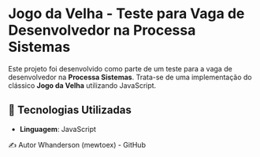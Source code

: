 # Jogo da Velha - Teste para Vaga de Desenvolvedor na Processa Sistemas

Este projeto foi desenvolvido como parte de um teste para a vaga de desenvolvedor na **Processa Sistemas**. Trata-se de uma implementação do clássico **Jogo da Velha** utilizando JavaScript.

## 📌 Tecnologias Utilizadas

- **Linguagem**: JavaScript

✍️ Autor
Whanderson (mewtoex) - GitHub
